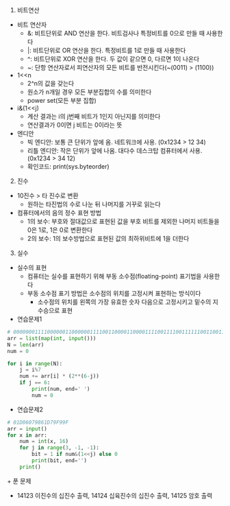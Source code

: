 1. 비트연산
- 비트 연산자
  - &: 비트단위로 AND 연산을 한다. 비트검사나 특정비트를 0으로 만들 때 사용한다
  - |: 비트단위로 OR 연산을 한다. 특정비트를 1로 만들 때 사용한다
  - ^: 비트단위로 XOR 연산을 한다. 두 값이 같으면 0, 다르면 1이 나온다
  - ~: 단항 연산자로서 피연산자의 모든 비트를 반전시킨다(~(0011) > (1100))
- 1<<n
  - 2^n의 값을 갖는다
  - 원소가 n개일 경우 모든 부분집합의 수를 의미한다
  - power set(모든 부분 집합)
- i&(1<<j)
  - 계산 결과는 i의 j번째 비트가 1인지 아닌지를 의미한다
  - 연산결과가 0이면 j 비트는 0이라는 뜻
- 엔디안
  - 빅 엔디안: 보통 큰 단위가 앞에 옴. 네트워크에 사용. (0x1234 > 12 34)
  - 리틀 엔디안: 작은 단위가 앞에 나옴. 대다수 데스크탑 컴퓨터에서 사용. (0x1234 > 34 12)
  - 확인코드: print(sys.byteorder)

2. 진수
- 10진수 > 타 진수로 변환
   - 원하는 타진법의 수로 나눈 뒤 나머지를 거꾸로 읽는다
- 컴퓨터에서의 음의 정수 표현 방법
  - 1의 보수: 부호와 절대값으로 표현된 값을 부호 비트를 제외한 나머지 비트들을 0은 1로, 1은 0로 변환한다
  - 2의 보수: 1의 보수방법으로 표현된 값의 최하위비트에 1을 더한다

3. 실수
- 실수의 표현
  - 컴퓨터는 실수를 표현하기 위해 부동 소수점(floating-point) 표기법을 사용한다
  - 부동 소수점 표기 방법은 소수점의 위치를 고정시켜 표현하는 방식이다
    - 소수점의 위치를 왼쪽의 가장 유효한 숫자 다음으로 고정시키고 밑수의 지수승으로 표현
- 연습문제1
```python
# 0000000111100000011000000111100110000110000111100111100111111001100111
arr = list(map(int, input()))
N = len(arr)
num = 0

for i in range(N):
    j = i%7
    num += arr[i] * (2**(6-j))
    if j == 6:
        print(num, end=' ')
        num = 0
```

- 연습문제2
```python
# 01D06079861D79F99F
arr = input()
for x in arr:
    num = int(x, 16)
    for j in range(3, -1, -1):
        bit = 1 if num&(1<<j) else 0
        print(bit, end='')
    print()
```


\+ 푼 문제
- 14123 이진수의 십진수 출력, 14124 십육진수의 십진수 출력, 14125 암호 출력